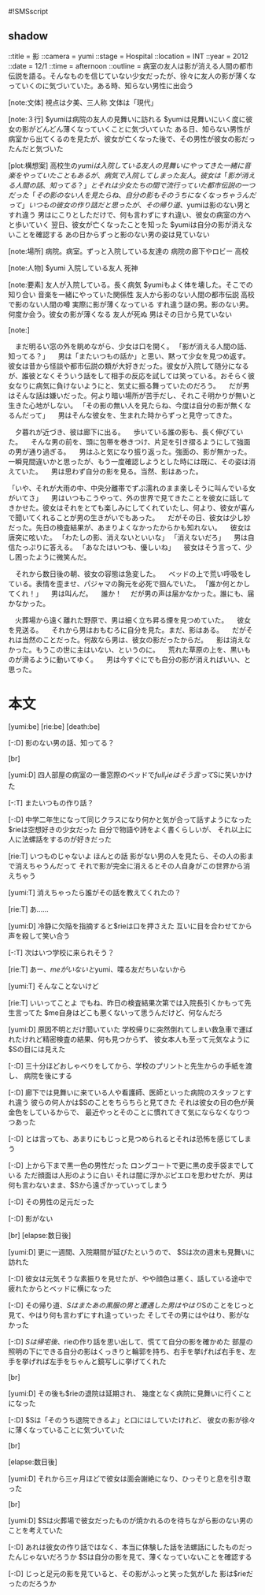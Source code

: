 #!SMSscript

## shadow

::title = 影
::camera = yumi
::stage = Hospital
::location = INT
::year = 2012
::date = 12/1
::time = afternoon
::outline = 病室の友人は影が消える人間の都市伝説を語る。そんなものを信じていない少女だったが、徐々に友人の影が薄くなっていくのに気づいていた。ある時、知らない男性に出会う

[note:文体]
視点は夕美、三人称
文体は「現代」

[note:３行]
$yumiは病院の友人の見舞いに訪れる
$yumiは見舞いにいく度に彼女の影がどんどん薄くなっていくことに気づいていた
ある日、知らない男性が病室から出てくるのを見たが、彼女が亡くなった後で、その男性が彼女の影だったんだと気づいた

[plot:構想案]
高校生の$yumiは入院している友人の見舞いにやってきた
一緒に音楽をやっていたこともあるが、病気で入院してしまった友人。彼女は「影が消える人間の話、知ってる？」と
それは少女たちの間で流行っていた都市伝説の一つだった
「その影のない人を見たらね、自分の影もそのうちになくなっちゃうんだって」
いつもの彼女の作り話だと思ったが、その帰り道、$yumiは影のない男とすれ違う
男はにこりとしただけで、何も言わずにすれ違い、彼女の病室の方へと歩いていく
翌日、彼女が亡くなったことを知った
$yumiは自分の影が消えないことを確認する
あの日からずっと影のない男の姿は見ていない

[note:場所]
病院。病室。ずっと入院している友達の
病院の廊下やロビー
高校

[note:人物]
$yumi
入院している友人
死神

[note:要素]
友人が入院している。長く病気
$yumiもよく体を壊した。そこでの知り合い
音楽を一緒にやっていた関係性
友人から影のない人間の都市伝説
高校で影のない人間の噂
実際に影が薄くなっている
すれ違う謎の男。影のない男。何度か会う。彼女の影が薄くなる
友人が死ぬ
男はその日から見ていない

[note:]

　まだ明るい窓の外を眺めながら、少女は口を開く。
「影が消える人間の話、知ってる？」
　男は「またいつもの話か」と思い、黙って少女を見つめ返す。彼女は昔から怪談や都市伝説の類が大好きだった。彼女が入院して随分になるが、誰彼となくそういう話をして相手の反応を試しては笑っている。おそらく彼女なりに病気に負けないようにと、気丈に振る舞っていたのだろう。
　だが男はそんな話は嫌いだった。何より暗い場所が苦手だし、それこそ明かりが無いと生きた心地がしない。
「その影の無い人を見たらね、今度は自分の影が無くなるんだって」
　男はそんな彼女を、生まれた時からずっと見守ってきた。

　夕暮れが近づき、彼は廊下に出る。
　歩いている誰の影も、長く伸びていた。
　そんな男の前を、頭に包帯を巻きつけ、片足を引き摺るようにして強面の男が通り過ぎる。
　男はふと気になり振り返った。強面の、影が無かった。一瞬見間違いかと思ったが、もう一度確認しようとした時には既に、その姿は消えていた。
　男は思わず自分の影を見る。当然、影はあった。

「いや、それが大雨の中、中央分離帯でずぶ濡れのまま楽しそうに叫んでいる女がいてさ」
　男はいつもこうやって、外の世界で見てきたことを彼女に話してきかせた。彼女はそれをとても楽しみにしてくれていたし、何より、彼女が喜んで聞いてくれることが男の生きがいでもあった。
　だがその日、彼女は少し妙だった。先日の検査結果が、あまりよくなかったからかも知れない。
　彼女は唐突に呟いた。
「わたしの影、消えないといいな」
「消えないだろ」
　男は自信たっぷりに答える。
「あなたはいつも、優しいね」
　彼女はそう言って、少し困ったように微笑んだ。

　それから数日後の朝、彼女の容態は急変した。
　ベッドの上で荒い呼吸をしている。表情を歪ませ、パジャマの胸元を必死で掴んでいた。
「誰か何とかしてくれ！」
　男は叫んだ。
　誰か！
　だが男の声は届かなかった。誰にも、届かなかった。

　火葬場から遠く離れた野原で、男は細く立ち昇る煙を見つめていた。
　彼女を見送る。
　それから男はおもむろに自分を見た。まだ、影はある。
　だがそれは当然のことだった。何故なら男は、彼女の影だったからだ。
　影は消えなかった。もうこの世に主はいない、というのに。
　荒れた草原の上を、黒いものが滑るように動いてゆく。
　男は今すぐにでも自分の影が消えればいい、と思った。

# 本文

[yumi:be]
[rie:be]
[death:be]

[-:D]
影のない男の話、知ってる？

[br]

[yumi:D]
四人部屋の病室の一番窓際のベッドで$full_rieはそう言って$Sに笑いかけた

[-:T]
またいつもの作り話？

[-:D]
中学二年生になって同じクラスになり何かと気が合って話すようになった$rieは空想好きの少女だった
自分で物語や詩をよく書くらしいが、
それ以上に人に法螺話をするのが好きだった

[rie:T]
いつものじゃないよ
ほんとの話
影がない男の人を見たら、その人の影まで消えちゃうんだって
それで影が完全に消えるとその人自身がこの世界から消えちゃう

[yumi:T]
消えちゃったら誰がその話を教えてくれたの？

[rie:T]
あ……

[yumi:D]
冷静に欠陥を指摘すると$rieは口を押さえた
互いに目を合わせてから声を殺して笑い合う

[-:T]
次はいつ学校に来られそう？

[rie:T]
あー、$meがいないと$yumi、喋る友だちいないから

[yumi:T]
そんなことないけど

[rie:T]
いいってことよ
でもね、昨日の検査結果次第では入院長引くかもって先生言ってた
$me自身はどこも悪くないって思うんだけど、何なんだろ

[yumi:D]
原因不明とだけ聞いていた
学校帰りに突然倒れてしまい救急車で運ばれたけれど精密検査の結果、何も見つからず、
彼女本人も至って元気なように$Sの目には見えた

[-:D]
三十分ほどおしゃべりをしてから、学校のプリントと先生からの手紙を渡し、
病院を後にする

[-:D]
廊下では見舞いに来ている人や看護師、医師といった病院のスタッフとすれ違う
彼らの何人かは$Sのことをちらちらと見てきた
それは彼女の目の色が黄金色をしているからで、
最近やっとそのことに慣れてきて気にならなくなりつつあった

[-:D]
とは言っても、あまりにもじっと見つめられるとそれは恐怖を感じてしまう

[-:D]
上から下まで黒一色の男性だった
ロングコートで更に黒の皮手袋までしている
ただ顔面は人形のように白い
それは闇に浮かぶピエロを思わせたが、男は何も言わないまま、$Sから遠ざかっていってしまう

[-:D]
その男性の足元だった

[-:D]
影がない

[br]
[elapse:数日後]

[yumi:D]
更に一週間、入院期間が延びたというので、
$Sは次の週末も見舞いに訪れた

[-:D]
彼女は元気そうな素振りを見せたが、やや顔色は悪く、話している途中で疲れたからとベッドに横になった

[-:D]
その帰り道、$Sはまたあの黒服の男と遭遇した
男はやはり$Sのことをじっと見て、やはり何も言わずにすれ違っていった
そしてその男にはやはり、影がなかった

[-:D]
$Sは帰宅後、$rieの作り話を思い出して、慌てて自分の影を確かめた
部屋の照明の下にできる自分の影はくっきりと輪郭を持ち、右手を挙げれば右手を、左手を挙げれば左手をちゃんと鏡写しに挙げてくれた

[br]

[yumi:D]
その後も$rieの退院は延期され、
幾度となく病院に見舞いに行くことになった

[-:D]
$Sは「そのうち退院できるよ」と口にはしていたけれど、
彼女の影が徐々に薄くなっていることに気づいていた

[br]

[elapse:数日後]

[yumi:D]
それから三ヶ月ほどで彼女は面会謝絶になり、ひっそりと息を引き取った

[br]

[yumi:D]
$Sは火葬場で彼女だったものが焼かれるのを待ちながら影のない男のことを考えていた

[-:D]
あれは彼女の作り話ではなく、本当に体験した話を法螺話にしたものだったんじゃないだろうか
$Sは自分の影を見て、薄くなっていないことを確認する

[-:D]
じっと足元の影を見ていると、その影がふっと笑った気がした
影は$rieだったのだろうか
